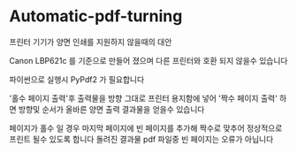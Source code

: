 # Automatic-pdf-turning
프린터 기기가 양면 인쇄를 지원하지 않을때의 대안

Canon LBP621c 를 기준으로 만들어 졌으며 다른 프린터와 호환 되지 않을수 있습니다

파이썬으로 실행시 PyPdf2 가 필요합니다

'홀수 페이지 출력'후 출력물을 방향 그대로 프린터 용지함에 넣어 '짝수 페이지 출력' 하면 방향및 순서가 올바른 양면 출력 결과물을 얻을수 있습니다

페이지가 홀수 일 경우 마지막 페이지에 빈 페이지를 추가해 짝수로 맞추어 정상적으로 프린트 될수 있도록 합니다
돌려진 결과물 pdf 파일중 빈 페이지는 오류가 아닙니다
